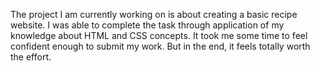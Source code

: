 The project I am currently working on is about creating a basic recipe website. I was able to complete the task through application of my knowledge about HTML and CSS concepts. It took me some time to feel confident enough to submit my work. But in the end, it feels totally worth the effort.
